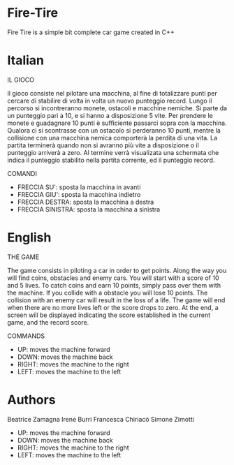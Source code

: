 # Fire-Tire
Fire Tire is a simple bit complete car game created in C++

# Italian

IL GIOCO

Il gioco consiste nel pilotare una macchina, al fine di totalizzare punti per cercare di stabilire di volta in volta un nuovo punteggio record.
Lungo il percorso si incontreranno monete, ostacoli e macchine nemiche.
Si parte da un punteggio pari a 10, e si hanno a disposizione 5 vite.
Per prendere le monete e guadagnare 10 punti è sufficiente passarci sopra con la macchina. Qualora ci si scontrasse con un
ostacolo si perderanno 10 punti, mentre la collisione con una macchina nemica comporterà la perdita di una vita.
La partita terminerà quando non si avranno più vite a disposizione o il punteggio arriverà a zero.
Al termine verrà visualizata una schermata che indica il punteggio stabilito nella partita corrente, ed il punteggio record.


COMANDI

- FRECCIA SU': sposta la macchina in avanti
- FRECCIA GIU': sposta la macchina indietro
- FRECCIA DESTRA: sposta la macchina a destra
- FRECCIA SINISTRA: sposta la macchina a sinistra

# English

THE GAME

The game consists in piloting a car in order to get points. Along the way you will find coins, obstacles and enemy cars.
You will start with a score of 10 and 5 lives. To catch coins and earn 10 points, simply pass over them with the machine. 
If you collide with a obstacle you will lose 10 points. The collision with an enemy car will result in the loss of a life.
The game will end when there are no more lives left or the score drops to zero.
At the end, a screen will be displayed indicating the score established in the current game, and the record score.

COMMANDS

- UP: moves the machine forward
- DOWN: moves the machine back
- RIGHT: moves the machine to the right
- LEFT: moves the machine to the left

# Authors
Beatrice Zamagna
Irene Burri
Francesca Chiriacò
Simone Zimotti
- UP: moves the machine forward
- DOWN: moves the machine back
- RIGHT: moves the machine to the right
- LEFT: moves the machine to the left
